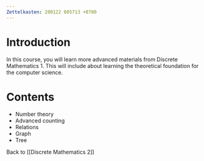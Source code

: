 ```yaml
---
Zettelkasten: 200122 005713 +0700
---
```

# Introduction
In this course, you will learn more advanced materials from Discrete Mathematics 1. This will include about learning the theoretical foundation for the computer science.

# Contents
* Number theory
* Advanced counting
* Relations
* Graph
* Tree

Back to [[Discrete Mathematics 2]]